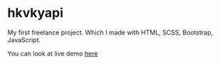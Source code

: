 # hkvkyapi

My first freelance project. Which I made with HTML, SCSS, Bootstrap, JavaScript.

You can look at live demo [here](https://hkvyapi.com/)
